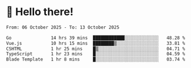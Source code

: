 # 👋 Hello there!

<!--START_SECTION:waka-->

```txt
From: 06 October 2025 - To: 13 October 2025

Go               14 hrs 39 mins  ████████████░░░░░░░░░░░░░   48.28 %
Vue.js           10 hrs 15 mins  ████████▒░░░░░░░░░░░░░░░░   33.81 %
CSHTML           1 hr 25 mins    █▒░░░░░░░░░░░░░░░░░░░░░░░   04.71 %
TypeScript       1 hr 23 mins    █░░░░░░░░░░░░░░░░░░░░░░░░   04.59 %
Blade Template   1 hr 8 mins     █░░░░░░░░░░░░░░░░░░░░░░░░   03.74 %
```

<!--END_SECTION:waka-->
